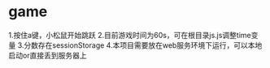 # game
1.按住a键，小松鼠开始跳跃
2.目前游戏时间为60s，可在根目录js.js调整time变量
3.分数存在sessionStorage
4.本项目需要放在web服务环境下运行，可以本地启动or直接丢到服务器上
